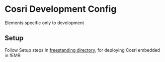# Cosri Development Config

Elements specific only to development


## Setup

Follow Setup steps in [freestanding directory](./freestanding/README.md), for deploying Cosri embedded in fEMR
